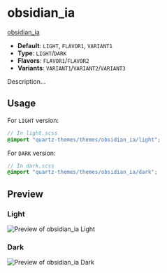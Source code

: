 # obsidian_ia

[obsidian_ia](#)

- **Default**: `LIGHT`, `FLAVOR1`, `VARIANT1`
- **Type**: `LIGHT`/`DARK`
- **Flavors**: `FLAVOR1`/`FLAVOR2`
- **Variants**: `VARIANT1`/`VARIANT2`/`VARIANT3`

Description...

## Usage

For `LIGHT` version:

```scss
// In light.scss
@import "quartz-themes/themes/obsidian_ia/light";
```

For `DARK` version:

```scss
// In dark.scss
@import "quartz-themes/themes/obsidian_ia/dark";
```

## Preview

### Light

![Preview of obsidian_ia Light](preview-light.png)

### Dark

![Preview of obsidian_ia Dark](preview-dark.png)
